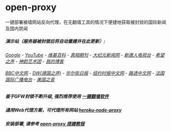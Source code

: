 # open-proxy
一键部署被墙网站反向代理，在无翻墙工具的情况下便捷地获取被封锁的国际新闻及国内禁闻

#####  演示站（服务器被封锁后将自动重建并在此更新）:
######  [Google](http://45.32.134.96:8888/search?q=425事件) - [YouTube](https://nogfw.the-youtube.win) - [维基百科](http://45.32.134.96:8100/wiki/喬高-麥塔斯調查報告) - [真相期刊](http://45.32.134.96:8300/display.aspx?category_id=3&zhuanti_id=2) - [大纪元新闻网](http://45.32.134.96:10080) - [新唐人电视台](http://45.32.134.96:8000) - [希望之声](http://45.32.134.96:8200) - [神韵艺术团](http://45.32.134.96:8000/xtr/gb/prog673.html) - [我的博客](http://45.32.134.96:10000/)<br/> <br/> [BBC中文网](http://45.32.134.96:9100/zhongwen) - [DW(德国之声)](http://45.32.134.96:9200/zh/在线报导/s-9058?&zhongwen=simp) - [华尔街日报](http://45.32.134.96:9300) - [纽约时报中文网](http://45.32.134.96:9400) - [路透中文网](http://45.32.134.96:9500/) - [法国国际广播电台](http://45.32.134.96:9600/) - [美国之音](http://45.32.134.96:9700/) 

##### 鉴于GFW封锁不断升级, 强烈推荐使用 [一键翻墙软件](https://github.com/gfw-breaker/nogfw/blob/master/README.md) 

##### 通用Web代理方案，可代理所有网站 [heroku-node-proxy](https://github.com/gfw-breaker/heroku-node-proxy#--end--) 

##### 安装部署, 请参考 [open-proxy 搭建教程](https://github.com/gfw-breaker/open-proxy/wiki#open-proxy-%E6%90%AD%E5%BB%BA%E6%95%99%E7%A8%8B)


